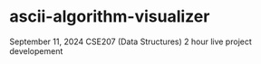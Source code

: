 # ascii-algorithm-visualizer
September 11, 2024
CSE207 (Data Structures)
2 hour live project developement
